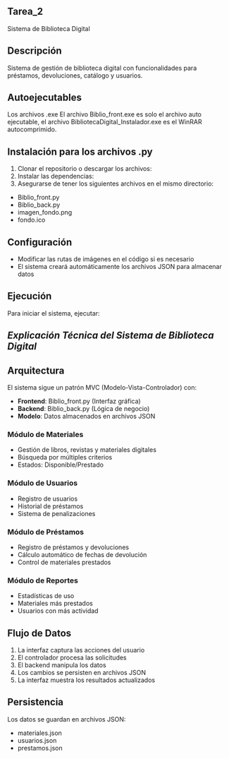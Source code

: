 ## Tarea_2
Sistema de Biblioteca Digital
## Descripción
Sistema de gestión de biblioteca digital con funcionalidades para préstamos, devoluciones, catálogo y usuarios.
 
## Autoejecutables 
Los archivos .exe
El archivo Biblio_front.exe es solo el archivo auto ejecutable, el archivo BibliotecaDigital_Instalador.exe es el WinRAR autocomprimido. 

## Instalación para los archivos .py
1. Clonar el repositorio o descargar los archivos:
2. Instalar las dependencias:
3. Asegurarse de tener los siguientes archivos en el mismo directorio:
- Biblio_front.py
- Biblio_back.py
- imagen_fondo.png 
- fondo.ico
## Configuración
- Modificar las rutas de imágenes en el código si es necesario
- El sistema creará automáticamente los archivos JSON para almacenar datos

## Ejecución
Para iniciar el sistema, ejecutar:

## *Explicación Técnica del Sistema de Biblioteca Digital*
## Arquitectura
El sistema sigue un patrón MVC (Modelo-Vista-Controlador) con:
- **Frontend**: Biblio_front.py (Interfaz gráfica)
- **Backend**: Biblio_back.py (Lógica de negocio)
- **Modelo**: Datos almacenados en archivos JSON

### Módulo de Materiales
- Gestión de libros, revistas y materiales digitales
- Búsqueda por múltiples criterios
- Estados: Disponible/Prestado

### Módulo de Usuarios
- Registro de usuarios
- Historial de préstamos
- Sistema de penalizaciones

### Módulo de Préstamos
- Registro de préstamos y devoluciones
- Cálculo automático de fechas de devolución
- Control de materiales prestados

### Módulo de Reportes
- Estadísticas de uso
- Materiales más prestados
- Usuarios con más actividad

## Flujo de Datos
1. La interfaz captura las acciones del usuario
2. El controlador procesa las solicitudes
3. El backend manipula los datos
4. Los cambios se persisten en archivos JSON
5. La interfaz muestra los resultados actualizados

## Persistencia
Los datos se guardan en archivos JSON:
- materiales.json
- usuarios.json
- prestamos.json
